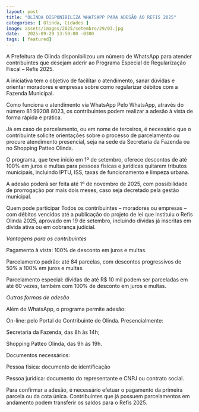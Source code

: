 ```yaml
---
layout: post
title: "OLINDA DISPONIBILIZA WHATSAPP PARA ADESÃO AO REFIS 2025"
categories: [ Olinda, Cidades ]
image: assets/images/2025/setembro/29/03.jpg
date:   2025-09-29 13:50:00 -0300
tags: [ featured]
---
```

A Prefeitura de Olinda disponibilizou um número de WhatsApp para atender contribuintes que desejam aderir ao Programa Especial de Regularização Fiscal – Refis 2025. 

A iniciativa tem o objetivo de facilitar o atendimento, sanar dúvidas e orientar moradores e empresas sobre como regularizar débitos com a Fazenda Municipal.

Como funciona o atendimento via WhatsApp
Pelo WhatsApp, através do número 81 99208 8023, os contribuintes podem realizar a adesão à vista de forma rápida e prática. 

Já em caso de parcelamento, ou em nome de terceiros, é necessário que o contribuinte solicite orientações sobre o processo de parcelamento ou procure atendimento presencial, seja na sede da Secretaria da Fazenda ou no Shopping Patteo Olinda.

O programa, que teve início em 1º de setembro, oferece descontos de até 100% em juros e multas para pessoas físicas e jurídicas quitarem tributos municipais, incluindo IPTU, ISS, taxas de funcionamento e limpeza urbana. 

A adesão poderá ser feita até 1º de novembro de 2025, com possibilidade de prorrogação por mais dois meses, caso seja decretado pela gestão municipal.

Quem pode participar
Todos os contribuintes – moradores ou empresas – com débitos vencidos até a publicação do projeto de lei que instituiu o Refis Olinda 2025, aprovado em 19 de setembro, incluindo dívidas já inscritas em dívida ativa ou em cobrança judicial.

*Vantagens para os contribuintes*

Pagamento à vista: 100% de desconto em juros e multas.

Parcelamento padrão: até 84 parcelas, com descontos progressivos de 50% a 100% em juros e multas.

Parcelamento especial: dívidas de até R$ 10 mil podem ser parceladas em até 60 vezes, também com 100% de desconto em juros e multas.

*Outras formas de adesão*

Além do WhatsApp, o programa permite adesão:

On-line: pelo Portal do Contribuinte de Olinda.
Presencialmente:

Secretaria da Fazenda, das 8h às 14h;

Shopping Patteo Olinda, das 9h às 19h.

Documentos necessários:

Pessoa física: documento de identificação

Pessoa jurídica: documento do representante e CNPJ ou contrato social.

Para confirmar a adesão, é necessário efetuar o pagamento da primeira parcela ou da cota única. Contribuintes que já possuem parcelamentos em andamento podem transferir os saldos para o Refis 2025.